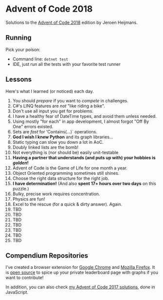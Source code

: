 # Advent of Code 2018

Solutions to the [Advent of Code 2018](https://adventofcode.com/2018) edition by Jeroen Heijmans.

## Running

Pick your poison:

- Command line: `dotnet test`
- IDE, just run all the tests with your favorite test runner

## Lessons

Here's what I learned (or noticed) each day.

1. You should _prepare_ if you want to _compete_ in challenges.
2. C#'s LINQ features are _not_ "like riding a bike".
3. Don't use all input you get for problems.
4. I have a healthy fear of DateTime types, and avoid them unless needed.
5. Using mostly "for each" in app development, I almost forgot "Off By One" errors existed.
6. Sets are *fast* for 'Contains(...)` operations.
7. **God I wish I knew Python** and its graph libraries...
8. Static typing can slow you down a lot in AoC.
9. Doubly linked lists are the bomb!
10. Not everything is (nor should be) easily unit-testable
11. **Having a partner that understands (and puts up with) your hobbies is _golden_!**
12. Advent of Code is the Game of Life for one month a year.
13. Object Oriented programming sometimes still shines.
14. Choose the right data structure for the right job.
15. **I have determination!** (And also **spent 17+ hours over two days** on this puzzle.)
16. Bulky, precise work requires concentration.
17. Physics are fun!
18. Excel to the rescue (for a quick & dirty answer). Again.
19. TBD
20. TBD
21. TBD
22. TBD
23. TBD
24. TBD
25. TBD

## Compendium Repositories

I've created a browser extension for [Google Chrome](https://chrome.google.com/webstore/detail/ipbomkmbokofodhhjpipflmdplipblbe) and [Mozilla Firefox](https://addons.mozilla.org/en-US/firefox/addon/advent-of-code-charts/).
It is [open source](https://github.com/jeroenheijmans/advent-of-code-charts)  to spice up your private leaderboard page with graphs if you want to contribute!

In addition, you can also check [my Advent of Code 2017 solutions](https://github.com/jeroenheijmans/advent-of-code-2017), done in JavaScript.